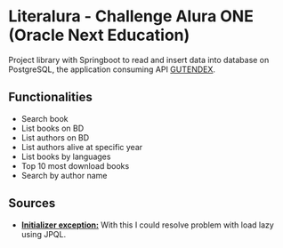 # Literalura - Challenge Alura ONE (Oracle Next Education)

Project library with Springboot to read and insert data into database on PostgreSQL, the application consuming API [GUTENDEX](https://gutendex.com).

## Functionalities

- Search book
- List books on BD
- List authors on BD
- List authors alive at specific year
- List books by languages
- Top 10 most download books
- Search by author name

## Sources

- [**Initializer exception:**](https://www.baeldung.com/hibernate-initialize-proxy-exception) With this I could resolve problem with load lazy using JPQL.